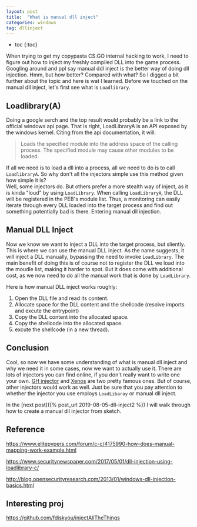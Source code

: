 ```yaml
---
layout: post
title:  "What is manual dll inject"
categories: windows
tag: dllinject
---
```


* toc
{:toc}


When trying to get my copypasta CS:GO internal hacking to work, I need to figure out how
to inject my freshly compiled DLL into the game process. Googling around and ppl say 
manual ddl inject is the better way of doing dll injection. Hmm, but how better? Compared with what?
So I digged a bit further about the topic and here is wat I learned. Before we touched on the manual dll inject, let's first see what
is `Loadlibrary`.

## Loadlibrary(A)
Doing a google serch and the top result would probably be a link to the official windows
api page. That is right, LoadLibraryA is an API exposed by the windows kernel. Citing from
the api documentation, it will:
> Loads the specified module into the address space of the calling process. The specified module may cause other modules to be loaded.

If all we need is to load a dll into a process, all we need to do is to call `LoadlibraryA`.
So why don't all the injectors simple use this method given how simple it is?  
Well, some injectors do. But others prefer a more stealth way of inject, as it is kinda "loud" by using `LoadLibrary`. When calling `LoadLibraryA`, the DLL will be registered in the PEB's
module list. Thus, a monitoring can easily iterate through every DLL loaded into the target
process and find out something potentially bad is there. Entering manual dll injection.


## Manual DLL Inject
Now we know we want to inject a DLL into the target process, but sliently.
This is where we can use the manual DLL inject. As the name suggests, it will inject a DLL
manually, bypassing the need to invoke `LoadLibrary`. The main benefit of doing this is of
course not to register the DLL we load into the moudle list, making it harder to spot. But
it does come with additional cost, as we now need to do all the manual work that is done by
`LoadLibrary`.

Here is how manual DLL inject works roughly:
1. Open the DLL file and read its content.
2. Allocate space for the DLL content and the shellcode (resolve imports and excute the 
entrypoint)
3. Copy the DLL content into the allocated space.
4. Copy the shellcode into the allocated space.
5. excute the shellcode (in a new thread).


## Conclusion
Cool, so now we have some understanding of what is manual dll inject and why we need it in some
cases, now we want to actually use it. There are lots of injectors you can find online, if you
don't really want to write one your own. [GH injector](https://guidedhacking.com/resources/guided-hacking-dll-injector.4/)
and [Xenos](https://github.com/DarthTon/Xenos) are two pretty famous ones. But of course, other
injectors would work as well. Just be sure that you pay attention to whether the injector you
use employs `LoadLibaray` or manual dll inject.


In the [next post]({% post_url 2019-08-05-dll-inject2 %}) I will walk through how to create a manual dll injector from sketch.


## Reference
https://www.elitepvpers.com/forum/c-c/4175990-how-does-manual-mapping-work-example.html

https://www.securitynewspaper.com/2017/05/01/dll-injection-using-loadlibrary-c/

http://blog.opensecurityresearch.com/2013/01/windows-dll-injection-basics.html

## Interesting proj
https://github.com/fdiskyou/injectAllTheThings

